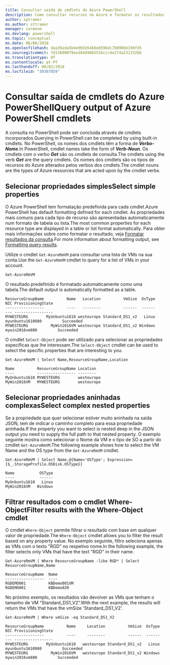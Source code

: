 ```yaml
---
title: Consultar saída de cmdlets do Azure PowerShell
description: Como consultar recursos no Azure e formatar os resultados.
author: sptramer
ms.author: sttramer
manager: carmonm
ms.devlang: powershell
ms.topic: conceptual
ms.date: 06/08/2018
ms.openlocfilehash: daa39ada5b4e969264b6e8596dc7b090bb196fd5
ms.sourcegitcommit: fd11600079ee3844986552bccc4e274a231332b6
ms.translationtype: HT
ms.contentlocale: pt-PT
ms.lasthandoff: 08/02/2018
ms.locfileid: "39367859"
---
```

# <a name="query-output-of-azure-powershell-cmdlets"></a><span data-ttu-id="8361d-103">Consultar saída de cmdlets do Azure PowerShell</span><span class="sxs-lookup"><span data-stu-id="8361d-103">Query output of Azure PowerShell cmdlets</span></span>

<span data-ttu-id="8361d-104">A consulta no PowerShell pode ser concluída através de cmdlets incorporados.</span><span class="sxs-lookup"><span data-stu-id="8361d-104">Querying in PowerShell can be completed by using built-in cmdlets.</span></span> <span data-ttu-id="8361d-105">No PowerShell, os nomes dos cmdlets têm a forma de  **_Verbo-Nome_**.</span><span class="sxs-lookup"><span data-stu-id="8361d-105">In PowerShell, cmdlet names take the form of **_Verb-Noun_**.</span></span> <span data-ttu-id="8361d-106">Os cmdlets com o verbo **_Get_** são os cmdlets de consulta.</span><span class="sxs-lookup"><span data-stu-id="8361d-106">The cmdlets using the verb **_Get_** are the query cmdlets.</span></span> <span data-ttu-id="8361d-107">Os nomes dos cmdlets são os tipos de recursos do Azure alterados pelos verbos dos cmdlets.</span><span class="sxs-lookup"><span data-stu-id="8361d-107">The cmdlet nouns are the types of Azure resources that are acted upon by the cmdlet verbs.</span></span>

## <a name="select-simple-properties"></a><span data-ttu-id="8361d-108">Selecionar propriedades simples</span><span class="sxs-lookup"><span data-stu-id="8361d-108">Select simple properties</span></span>

<span data-ttu-id="8361d-109">O Azure PowerShell tem formatação predefinida para cada cmdlet.</span><span class="sxs-lookup"><span data-stu-id="8361d-109">Azure PowerShell has default formatting defined for each cmdlet.</span></span> <span data-ttu-id="8361d-110">As propriedades mais comuns para cada tipo de recurso são apresentadas automaticamente num formato de tabela ou lista.</span><span class="sxs-lookup"><span data-stu-id="8361d-110">The most common properties for each resource type are displayed in a table or list format automatically.</span></span> <span data-ttu-id="8361d-111">Para obter mais informações sobre como formatar o resultado, veja [Formatar resultados da consulta](formatting-output.md).</span><span class="sxs-lookup"><span data-stu-id="8361d-111">For more information about formatting output, see [Formatting query results](formatting-output.md).</span></span>

<span data-ttu-id="8361d-112">Utilize o cmdlet `Get-AzureRmVM` para consultar uma lista de VMs na sua conta.</span><span class="sxs-lookup"><span data-stu-id="8361d-112">Use the `Get-AzureRmVM` cmdlet to query for a list of VMs in your account.</span></span>

```azurepowershell-interactive
Get-AzureRmVM
```

<span data-ttu-id="8361d-113">O resultado predefinido é formatado automaticamente como uma tabela.</span><span class="sxs-lookup"><span data-stu-id="8361d-113">The default output is automatically formatted as a table.</span></span>

```output
ResourceGroupName          Name   Location          VmSize  OsType              NIC ProvisioningState
-----------------          ----   --------          ------  ------              --- -----------------
MYWESTEURG        MyUnbuntu1610 westeurope Standard_DS1_v2   Linux myunbuntu1610980         Succeeded
MYWESTEURG          MyWin2016VM westeurope Standard_DS1_v2 Windows   mywin2016vm880         Succeeded
```

<span data-ttu-id="8361d-114">O cmdlet `Select-Object` pode ser utilizado para selecionar as propriedades específicas que lhe interessam.</span><span class="sxs-lookup"><span data-stu-id="8361d-114">The `Select-Object` cmdlet can be used to select the specific properties that are interesting to you.</span></span>

```azurepowershell-interactive
Get-AzureRmVM | Select Name,ResourceGroupName,Location
```

```output
Name          ResourceGroupName Location
----          ----------------- --------
MyUnbuntu1610 MYWESTEURG        westeurope
MyWin2016VM   MYWESTEURG        westeurope
```

## <a name="select-complex-nested-properties"></a><span data-ttu-id="8361d-115">Selecionar propriedades aninhadas complexas</span><span class="sxs-lookup"><span data-stu-id="8361d-115">Select complex nested properties</span></span>

<span data-ttu-id="8361d-116">Se a propriedade que quer selecionar estiver muito aninhada na saída JSON, tem de indicar o caminho completo para essa propriedade aninhada.</span><span class="sxs-lookup"><span data-stu-id="8361d-116">If the property you want to select is nested deep in the JSON output you need to supply the full path to that nested property.</span></span> <span data-ttu-id="8361d-117">O exemplo seguinte mostra como selecionar o Nome da VM e o tipo de SO a partir do cmdlet `Get-AzureRmVM`.</span><span class="sxs-lookup"><span data-stu-id="8361d-117">The following example shows how to select the VM Name and the OS type from the `Get-AzureRmVM` cmdlet.</span></span>

```azurepowershell-interactive
Get-AzureRmVM | Select Name,@{Name='OSType'; Expression={$_.StorageProfile.OSDisk.OSType}}
```

```output
Name           OSType
----           ------
MyUnbuntu1610   Linux
MyWin2016VM   Windows
```

## <a name="filter-results-with-the-where-object-cmdlet"></a><span data-ttu-id="8361d-118">Filtrar resultados com o cmdlet Where-Object</span><span class="sxs-lookup"><span data-stu-id="8361d-118">Filter results with the Where-Object cmdlet</span></span>

<span data-ttu-id="8361d-119">O cmdlet `Where-Object` permite filtrar o resultado com base em qualquer valor de propriedade.</span><span class="sxs-lookup"><span data-stu-id="8361d-119">The `Where-Object` cmdlet allows you to filter the result based on any property value.</span></span> <span data-ttu-id="8361d-120">No exemplo seguinte, filtro seleciona apenas as VMs com o texto "RGD" no respetivo nome.</span><span class="sxs-lookup"><span data-stu-id="8361d-120">In the following example, the filter selects only VMs that have the text "RGD" in their name.</span></span>

```azurepowershell-interactive
Get-AzureRmVM | Where ResourceGroupName -like RGD* | Select ResourceGroupName,Name
```

```output
ResourceGroupName  Name
-----------------  ----
RGDEMO001          KBDemo001VM
RGDEMO001          KBDemo020
```

<span data-ttu-id="8361d-121">No próximo exemplo, os resultados vão devolver as VMs que tenham o tamanho de VM “Standard_DS1_V2”.</span><span class="sxs-lookup"><span data-stu-id="8361d-121">With the next example, the results will return the VMs that have the vmSize 'Standard_DS1_V2'.</span></span>

```azurepowershell-interactive
Get-AzureRmVM | Where vmSize -eq Standard_DS1_V2
```

```output
ResourceGroupName          Name     Location          VmSize  OsType              NIC ProvisioningState
-----------------          ----     --------          ------  ------              --- -----------------
MYWESTEURG        MyUnbuntu1610   westeurope Standard_DS1_v2   Linux myunbuntu1610980         Succeeded
MYWESTEURG          MyWin2016VM   westeurope Standard_DS1_v2 Windows   mywin2016vm880         Succeeded
```